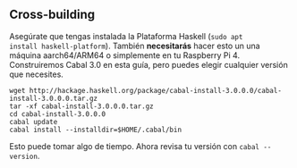 ## Cross-building
Asegúrate que tengas instalada la Plataforma Haskell (<code>sudo apt install haskell-platform</code>). También <b>necesitarás</b> hacer esto un una máquina aarch64/ARM64 o simplemente en tu Raspberry Pi 4.<br>
Construiremos Cabal 3.0 en esta guía, pero puedes elegir cualquier versión que necesites.
```
wget http://hackage.haskell.org/package/cabal-install-3.0.0.0/cabal-install-3.0.0.0.tar.gz
tar -xf cabal-install-3.0.0.0.tar.gz
cd cabal-install-3.0.0.0
cabal update
cabal install --installdir=$HOME/.cabal/bin
```
Esto puede tomar algo de tiempo. Ahora revisa tu versión con <code>cabal --version</code>.
